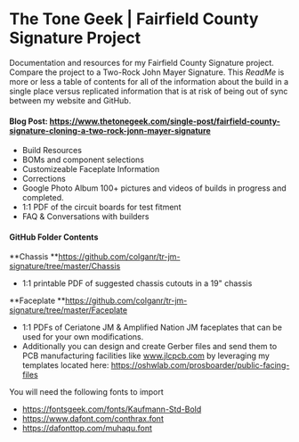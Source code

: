 # The Tone Geek | Fairfield County Signature Project
Documentation and resources for my Fairfield County Signature project. Compare the project to a Two-Rock John Mayer Signature. This *ReadMe* is more or less a table of contents for all of the information about the build in a single place versus replicated information that is at risk of being out of sync between my website and GitHub.

#### Blog Post: https://www.thetonegeek.com/single-post/fairfield-county-signature-cloning-a-two-rock-jonn-mayer-signature
- Build Resources
- BOMs and component selections
- Customizeable Faceplate Information
- Corrections
- Google Photo Album 100+ pictures and videos of builds in progress and completed.
- 1:1 PDF of the circuit boards for test fitment
- FAQ & Conversations with builders

#### GitHub Folder Contents
**Chassis **https://github.com/colganr/tr-jm-signature/tree/master/Chassis
- 1:1 printable PDF of suggested chassis cutouts in a 19" chassis

**Faceplate **https://github.com/colganr/tr-jm-signature/tree/master/Faceplate
- 1:1 PDFs of Ceriatone JM & Amplified Nation JM faceplates that can be used for your own modifications.
- Additionally you can design and create Gerber files and send them to PCB manufacturing facilities like www.jlcpcb.com by leveraging my templates located here: https://oshwlab.com/prosboarder/public-facing-files

You will need the following fonts to import
- https://fontsgeek.com/fonts/Kaufmann-Std-Bold 
- https://www.dafont.com/conthrax.font
- https://dafonttop.com/muhaqu.font
